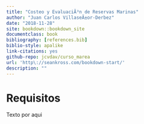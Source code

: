 ```yaml
---
title: "Costeo y EvaluaciÃ³n de Reservas Marinas"
author: "Juan Carlos VillaseÃ±or-Derbez"
date: "2018-11-28"
site: bookdown::bookdown_site
documentclass: book
bibliography: [references.bib]
biblio-style: apalike
link-citations: yes
github-repo: jcvdav/curso_marea
url: 'http\://seankross.com/bookdown-start/'
description: ""
---
```


# Requisitos

Texto por aqui

